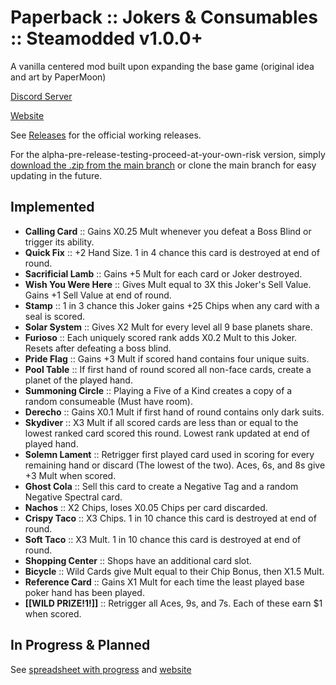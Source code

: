 # Paperback :: Jokers & Consumables :: Steamodded v1.0.0+

A vanilla centered mod built upon expanding the base game (original idea and art by PaperMoon)

[Discord Server](https://discord.gg/uhqx4Yr33j) 

[Website](https://gitnether.github.io/paperback/)

See [Releases](https://github.com/GitNether/paperback/releases) for the official working releases.

For the alpha-pre-release-testing-proceed-at-your-own-risk version, simply [download the .zip from the main branch](https://github.com/GitNether/paperback/archive/refs/heads/main.zip) or clone the main branch for easy updating in the future.

## Implemented

- **Calling Card** :: Gains X0.25 Mult whenever you defeat a Boss Blind or trigger its ability.
- **Quick Fix** :: +2 Hand Size. 1 in 4 chance this card is destroyed at end of round.
- **Sacrificial Lamb** :: Gains +5 Mult for each card or Joker destroyed.
- **Wish You Were Here** :: Gives Mult equal to 3X this Joker's Sell Value. Gains +1 Sell Value at end of round.
- **Stamp** :: 1 in 3 chance this Joker gains +25 Chips when any card with a seal is scored.
- **Solar System** :: Gives X2 Mult for every level all 9 base planets share.
- **Furioso** :: Each uniquely scored rank adds X0.2 Mult to this Joker. Resets after defeating a boss blind.
- **Pride Flag** :: Gains +3 Mult if scored hand contains four unique suits.
- **Pool Table** :: If first hand of round scored all non-face cards, create a planet of the played hand.
- **Summoning Circle** :: Playing a Five of a Kind creates a copy of a random consumeable (Must have room).
- **Derecho** :: Gains X0.1 Mult if first hand of round contains only dark suits.
- **Skydiver** :: X3 Mult if all scored cards are less than or equal to the lowest ranked card scored this round. Lowest rank updated at end of played hand.
- **Solemn Lament** :: Retrigger first played card used in scoring for every remaining hand or discard (The lowest of the two). Aces, 6s, and 8s give +3 Mult when scored.
- **Ghost Cola** :: Sell this card to create a Negative Tag and a random Negative Spectral card.
- **Nachos** :: X2 Chips, loses X0.05 Chips per card discarded.
- **Crispy Taco** :: X3 Chips. 1 in 10 chance this card is destroyed at end of round.
- **Soft Taco** :: X3 Mult. 1 in 10 chance this card is destroyed at end of round.
- **Shopping Center** :: Shops have an additional card slot.
- **Bicycle** :: Wild Cards give Mult equal to their Chip Bonus, then X1.5 Mult.
- **Reference Card** :: Gains X1 Mult for each time the least played base poker hand has been played.
- **[[WILD PRIZE!1!]]** :: Retrigger all Aces, 9s, and 7s. Each of these earn $1 when scored.

## In Progress & Planned

See [spreadsheet with progress](https://docs.google.com/spreadsheets/d/1PASVdFEUthutKjdsQ8aZ0w863nwBcSf285EYwWuR1lQ/edit?usp=sharing) and [website](https://gitnether.github.io/paperback/)
